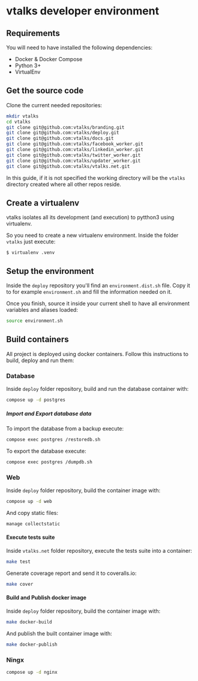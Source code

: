 # vtalks developer environment

## Requirements

You will need to have installed the following dependencies:

* Docker & Docker Compose
* Python 3+
* VirtualEnv

## Get the source code

Clone the current needed repositories:

```bash
mkdir vtalks
cd vtalks
git clone git@github.com:vtalks/branding.git
git clone git@github.com:vtalks/deploy.git
git clone git@github.com:vtalks/docs.git
git clone git@github.com:vtalks/facebook_worker.git
git clone git@github.com:vtalks/linkedin_worker.git
git clone git@github.com:vtalks/twitter_worker.git
git clone git@github.com:vtalks/updater_worker.git
git clone git@github.com:vtalks/vtalks.net.git
```

In this guide, if it is not specified the working directory will be the 
`vtalks` directory created where all other repos reside.

## Create a virtualenv

vtalks isolates all its development (and execution) to pytthon3 using
virtualenv.

So you need to create a new virtualenv environment. Inside the folder
`vtalks` just execute:

```
$ virtualenv .venv
```

## Setup the environment

Inside the `deploy` repository you'll find an `environment.dist.sh` file. 
Copy it to for example `environment.sh` and fill the information 
needed on it.

Once you finish, source it inside your current shell to have all environment 
variables and aliases loaded:

```bash
source environment.sh
```

## Build containers

All project is deployed using docker containers. Follow this instructions to 
build, deploy and run them:

### Database

Inside `deploy` folder repository, build and run the database container with:

```bash
compose up -d postgres
```

##### Import and Export database data

To import the database from a backup execute:

```bash
compose exec postgres /restoredb.sh
```

To export the database execute:

```bash
compose exec postgres /dumpdb.sh
```

### Web

Inside `deploy` folder repository, build the container image with:

```bash
compose up -d web
```

And copy static files:

```bash
manage collectstatic
```

#### Execute tests suite

Inside `vtalks.net` folder repository, execute the tests suite into a  container:

```bash
make test
```

Generate coverage report and send it to coveralls.io:

```bash
make cover
```

#### Build and Publish docker image

Inside `deploy` folder repository, build the container image with:

```bash
make docker-build
```

And publish the built container image with:

```bash
make docker-publish
```

### Ningx

```bash
compose up -d nginx
```
